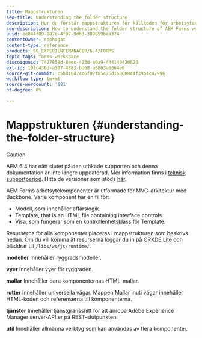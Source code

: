 ```yaml
---
title: Mappstrukturen
seo-title: Understanding the folder structure
description: Hur du förstår mappstrukturen för källkoden för arbetsytan i AEM Forms så att du kan anpassa den.
seo-description: How to understand the folder structure of AEM Forms workspace source code to customize.
uuid: ee844f89-887e-4f07-9db3-389859baa374
contentOwner: robhagat
content-type: reference
products: SG_EXPERIENCEMANAGER/6.4/FORMS
topic-tags: forms-workspace
discoiquuid: 7427858d-8eec-423d-a0a9-444140420620
exl-id: 192c436d-a507-4883-bd68-a6863a6664e0
source-git-commit: c5b816d74c6f02f85476d16868844f39b4c47996
workflow-type: tm+mt
source-wordcount: '181'
ht-degree: 0%

---
```


# Mappstrukturen {#understanding-the-folder-structure}

>[!CAUTION]
>
>AEM 6.4 har nått slutet på den utökade supporten och denna dokumentation är inte längre uppdaterad. Mer information finns i [teknisk supportperiod](https://helpx.adobe.com/support/programs/eol-matrix.html). Hitta de versioner som stöds [här](https://experienceleague.adobe.com/docs/).

AEM Forms arbetsytekomponenter är utformade för MVC-arkitektur med Backbone. Varje komponent har en fil för:

* Modell, som innehåller affärslogik.
* Template, that is an HTML file containing interface controls.
* Visa, som fungerar som en kontrollenhetsklass för Template.

Resurserna för alla komponenter placeras i mappstrukturen som beskrivs nedan. Om du vill komma åt resurserna loggar du in på CRXDE Lite och bläddrar till `/libs/ws/js/runtime/`.

**modeller** Innehåller ryggradsmodeller.

**vyer** Innehåller vyer för ryggraden.

**mallar** Innehåller bara komponenternas HTML-mallar.

**rutter** Innehåller universella vägar. Mappen Mallar inuti vägar innehåller HTML-koden och referenserna till komponenterna.

**tjänster** Innehåller tjänstgränssnitt för att anropa Adobe Experience Manager server-API:er på REST-slutpunkten.

**util** Innehåller allmänna verktyg som kan användas av flera komponenter.
